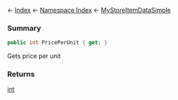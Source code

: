 ← [Index](Api-Index) ← [Namespace Index](Namespace-Index) ← [MyStoreItemDataSimple](VRage.Game.ModAPI.Ingame.MyStoreItemDataSimple)

### Summary

```csharp
public int PricePerUnit { get; }
```

Gets price per unit

### Returns

[int](https://docs.microsoft.com/en-us/dotnet/api/System.Int32?view=netframework-4.6)


